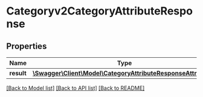 # Categoryv2CategoryAttributeResponse

## Properties
Name | Type | Description | Notes
------------ | ------------- | ------------- | -------------
**result** | [**\Swagger\Client\Model\CategoryAttributeResponseAttribute[]**](CategoryAttributeResponseAttribute.md) |  | [optional] 

[[Back to Model list]](../README.md#documentation-for-models) [[Back to API list]](../README.md#documentation-for-api-endpoints) [[Back to README]](../README.md)


